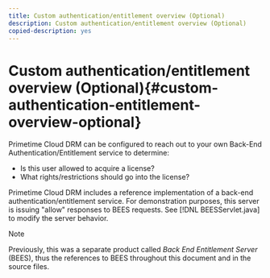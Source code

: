 ```yaml
---
title: Custom authentication/entitlement overview (Optional)
description: Custom authentication/entitlement overview (Optional)
copied-description: yes
---
```


# Custom authentication/entitlement overview (Optional){#custom-authentication-entitlement-overview-optional}

Primetime Cloud DRM can be configured to reach out to your own Back-End Authentication/Entitlement service to determine:

* Is this user allowed to acquire a license? 
* What rights/restrictions should go into the license?

Primetime Cloud DRM includes a reference implementation of a back-end authentication/entitlement service. For demonstration purposes, this server is issuing "allow" responses to BEES requests. See [!DNL BEESServlet.java] to modify the server behavior. 

>[!NOTE]
>
>Previously, this was a separate product called *Back End Entitlement Server* (BEES), thus the references to BEES throughout this document and in the source files.

